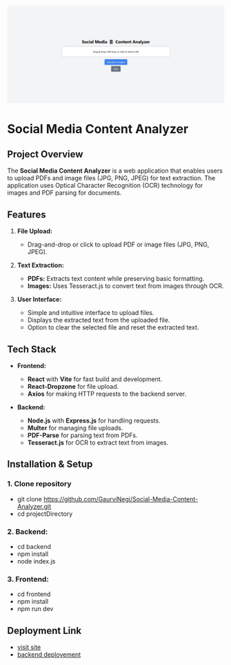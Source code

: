 ![social-media-ui](frontend/src/assets/social-media-ui.jpg)
# Social Media Content Analyzer

## Project Overview
The **Social Media Content Analyzer** is a web application that enables users to upload PDFs and image files (JPG, PNG, JPEG) for text extraction. The application uses Optical Character Recognition (OCR) technology for images and PDF parsing for documents.

## Features
1. **File Upload:**
   - Drag-and-drop or click to upload PDF or image files (JPG, PNG, JPEG).
   
2. **Text Extraction:**
   - **PDFs:** Extracts text content while preserving basic formatting.
   - **Images:** Uses Tesseract.js to convert text from images through OCR.
   
3. **User Interface:**
   - Simple and intuitive interface to upload files.
   - Displays the extracted text from the uploaded file.
   - Option to clear the selected file and reset the extracted text.

## Tech Stack
- **Frontend:**
   - **React** with **Vite** for fast build and development.
   - **React-Dropzone** for file upload.
   - **Axios** for making HTTP requests to the backend server.

- **Backend:**
   - **Node.js** with **Express.js** for handling requests.
   - **Multer** for managing file uploads.
   - **PDF-Parse** for parsing text from PDFs.
   - **Tesseract.js** for OCR to extract text from images.

## Installation & Setup
### 1. Clone repository
- git clone https://github.com/GaurviNegi/Social-Media-Content-Analyzer.git
- cd projectDirectory

### 2. Backend:
- cd backend
- npm install
- node index.js

### 3. Frontend:
- cd frontend
- npm install
- npm run dev

## Deployment Link 
- [visit site](https://smca-frontend.onrender.com/)
- [backend deployement](https://smca-backend.onrender.com)




